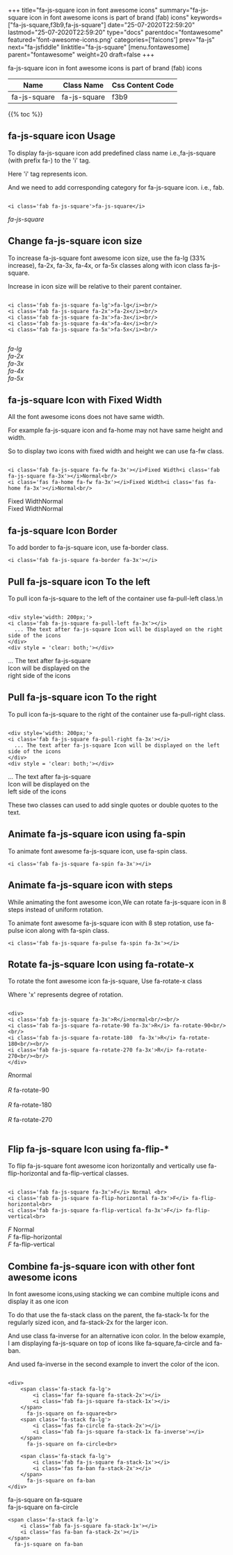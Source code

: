 +++
title="fa-js-square icon in font awesome icons"
summary="fa-js-square icon in font awesome icons is part of brand (fab) icons"
keywords=["fa-js-square,f3b9,fa-js-square"]
date="25-07-2020T22:59:20"
lastmod="25-07-2020T22:59:20"
type="docs"
parentdoc="fontawesome"
featured='font-awesome-icons.png'
categories=['faicons']
prev="fa-js"
next="fa-jsfiddle"
linktitle="fa-js-square"
[menu.fontawesome]
parent="fontawesome"
weight=20
draft=false
+++


fa-js-square icon in font awesome icons is part of brand (fab) icons

<div class='table-responsive'><table class='table'><thead><tr><th>Name</th><th>Class Name</th><th>Css Content Code</th></tr></thead><tbody><tr><td>fa-js-square</td><td>fa-js-square</td><td>f3b9</td></tr></tbody></table></div>


{{% toc %}}


## fa-js-square icon Usage

To display fa-js-square icon add predefined class name i.e.,fa-js-square (with prefix fa-) to the 'i' tag.

Here 'i' tag represents icon.

And we need to add corresponding category for fa-js-square icon. i.e., fab.


```

<i class='fab fa-js-square'>fa-js-square</i>
```

<i class='fab fa-js-square'>fa-js-square</i>




## Change fa-js-square icon size
To increase fa-js-square font awesome icon size, use the fa-lg (33% increase), fa-2x, fa-3x, fa-4x, or fa-5x classes along with icon class fa-js-square.

Increase in icon size will be relative to their parent container. 

```

<i class='fab fa-js-square fa-lg'>fa-lg</i><br/>
<i class='fab fa-js-square fa-2x'>fa-2x</i><br/>
<i class='fab fa-js-square fa-3x'>fa-3x</i><br/>
<i class='fab fa-js-square fa-4x'>fa-4x</i><br/>
<i class='fab fa-js-square fa-5x'>fa-5x</i><br/>
            
```

<i class='fab fa-js-square fa-lg'>fa-lg</i><br/>
<i class='fab fa-js-square fa-2x'>fa-2x</i><br/>
<i class='fab fa-js-square fa-3x'>fa-3x</i><br/>
<i class='fab fa-js-square fa-4x'>fa-4x</i><br/>
<i class='fab fa-js-square fa-5x'>fa-5x</i><br/>
            



## fa-js-square Icon with Fixed Width 

All the font awesome icons does not have same width.

For example fa-js-square icon and fa-home may not have same height and width.

So to display two icons with fixed width and height we can use fa-fw class.


```

<i class='fab fa-js-square fa-fw fa-3x'></i>Fixed Width<i class='fab fa-js-square fa-3x'></i>Normal<br/>
<i class='fas fa-home fa-fw fa-3x'></i>Fixed Width<i class='fas fa-home fa-3x'></i>Normal<br/>
```

<i class='fab fa-js-square fa-fw fa-3x'></i>Fixed Width<i class='fab fa-js-square fa-3x'></i>Normal<br/>
<i class='fas fa-home fa-fw fa-3x'></i>Fixed Width<i class='fas fa-home fa-3x'></i>Normal<br/>



## fa-js-square Icon Border 

To add border to fa-js-square icon, use fa-border class.


```
<i class='fab fa-js-square fa-border fa-3x'></i>

```
<i class='fab fa-js-square fa-border fa-3x'></i>





## Pull fa-js-square icon To the left

To pull icon fa-js-square to the left of the container use fa-pull-left class.\n

```

<div style='width: 200px;'>
<i class='fab fa-js-square fa-pull-left fa-3x'></i>
  ... The text after fa-js-square Icon will be displayed on the right side of the icons
</div>
<div style = 'clear: both;'></div>
```

<div style='width: 200px;'>
<i class='fab fa-js-square fa-pull-left fa-3x'></i>
  ... The text after fa-js-square Icon will be displayed on the right side of the icons
</div>
<div style = 'clear: both;'></div>




## Pull fa-js-square icon To the right
To pull icon fa-js-square to the right of the container use fa-pull-right class.

```

<div style='width: 200px;'>
<i class='fab fa-js-square fa-pull-right fa-3x'></i>
  ... The text after fa-js-square Icon will be displayed on the left side of the icons
</div>
<div style = 'clear: both;'></div>
```

<div style='width: 200px;'>
<i class='fab fa-js-square fa-pull-right fa-3x'></i>
  ... The text after fa-js-square Icon will be displayed on the left side of the icons
</div>
<div style = 'clear: both;'></div>

These two classes can used to add single quotes or double quotes to the text.


## Animate fa-js-square icon using fa-spin
To animate font awesome fa-js-square icon, use fa-spin class.

```
<i class='fab fa-js-square fa-spin fa-3x'></i>
```
<i class='fab fa-js-square fa-spin fa-3x'></i>




## Animate fa-js-square icon with steps
While animating the font awesome icon,We can rotate fa-js-square icon in 8 steps instead of uniform rotation.

To animate font awesome fa-js-square icon with 8 step rotation, use fa-pulse icon along with fa-spin class.


```
<i class='fab fa-js-square fa-pulse fa-spin fa-3x'></i>

```
<i class='fab fa-js-square fa-pulse fa-spin fa-3x'></i>





## Rotate fa-js-square Icon using fa-rotate-x
To rotate the font awesome icon fa-js-square, Use fa-rotate-x class

Where 'x' represents degree of rotation.


```

<div>
<i class='fab fa-js-square fa-3x'>R</i>normal<br/><br/>
<i class='fab fa-js-square fa-rotate-90 fa-3x'>R</i> fa-rotate-90<br/><br/> 
<i class='fab fa-js-square fa-rotate-180  fa-3x'>R</i> fa-rotate-180<br/><br/> 
<i class='fab fa-js-square fa-rotate-270 fa-3x'>R</i> fa-rotate-270<br/><br/>
</div>
```

<div>
<i class='fab fa-js-square fa-3x'>R</i>normal<br/><br/>
<i class='fab fa-js-square fa-rotate-90 fa-3x'>R</i> fa-rotate-90<br/><br/> 
<i class='fab fa-js-square fa-rotate-180  fa-3x'>R</i> fa-rotate-180<br/><br/> 
<i class='fab fa-js-square fa-rotate-270 fa-3x'>R</i> fa-rotate-270<br/><br/>
</div>




## Flip fa-js-square Icon using fa-flip-*
To flip fa-js-square font awesome icon horizontally and vertically use fa-flip-horizontal and fa-flip-vertical classes. 

```

<i class='fab fa-js-square fa-3x'>F</i> Normal <br>
<i class='fab fa-js-square fa-flip-horizontal fa-3x'>F</i> fa-flip-horizontal<br>
<i class='fab fa-js-square fa-flip-vertical fa-3x'>F</i> fa-flip-vertical<br>
```

<i class='fab fa-js-square fa-3x'>F</i> Normal <br>
<i class='fab fa-js-square fa-flip-horizontal fa-3x'>F</i> fa-flip-horizontal<br>
<i class='fab fa-js-square fa-flip-vertical fa-3x'>F</i> fa-flip-vertical<br>




## Combine fa-js-square icon with other font awesome icons
In font awesome icons,using stacking we can combine multiple icons and display it as one icon 

To do that use the fa-stack class on the parent, the fa-stack-1x for the regularly sized icon, and fa-stack-2x for the larger icon.

And use class fa-inverse for an alternative icon color. 
In the below example, I am displaying fa-js-square on top of icons like fa-square,fa-circle and fa-ban.

And used fa-inverse in the second example to invert the color of the icon.

```

<div>
    <span class='fa-stack fa-lg'>
        <i class='far fa-square fa-stack-2x'></i>
        <i class='fab fa-js-square fa-stack-1x'></i>
    </span>
      fa-js-square on fa-square<br>
    <span class='fa-stack fa-lg'>
        <i class='fas fa-circle fa-stack-2x'></i>
        <i class='fab fa-js-square fa-stack-1x fa-inverse'></i>
    </span>
      fa-js-square on fa-circle<br>

    <span class='fa-stack fa-lg'>
        <i class='fab fa-js-square fa-stack-1x'></i>
        <i class='fas fa-ban fa-stack-2x'></i>
    </span>
      fa-js-square on fa-ban
</div>
```

<div>
    <span class='fa-stack fa-lg'>
        <i class='far fa-square fa-stack-2x'></i>
        <i class='fab fa-js-square fa-stack-1x'></i>
    </span>
      fa-js-square on fa-square<br>
    <span class='fa-stack fa-lg'>
        <i class='fas fa-circle fa-stack-2x'></i>
        <i class='fab fa-js-square fa-stack-1x fa-inverse'></i>
    </span>
      fa-js-square on fa-circle<br>

    <span class='fa-stack fa-lg'>
        <i class='fab fa-js-square fa-stack-1x'></i>
        <i class='fas fa-ban fa-stack-2x'></i>
    </span>
      fa-js-square on fa-ban
</div>






